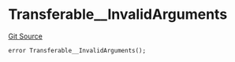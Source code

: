 # Transferable__InvalidArguments
[Git Source](https://github.com/ContractLabs/foundry-bountykinds-contract/blob/67e6855d3beabdf242cc0b51d9e53b087a5235b9/src/oz-custom/internal/Transferable.sol)


```solidity
error Transferable__InvalidArguments();
```

